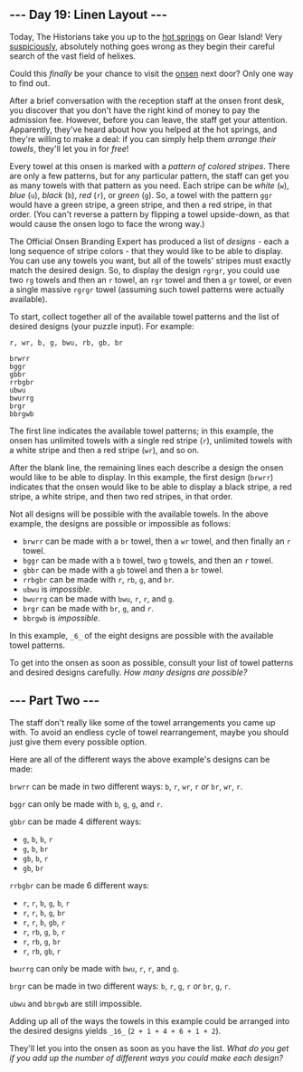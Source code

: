 ## \--- Day 19: Linen Layout ---

Today, The Historians take you up to the [hot springs](/2023/day/12) on Gear Island! Very
[suspiciously](https://www.youtube.com/watch?v=ekL881PJMjI), absolutely nothing goes wrong as they begin their careful
search of the vast field of helixes.

Could this _finally_ be your chance to visit the [onsen](https://en.wikipedia.org/wiki/Onsen) next door? Only one way to
find out.

After a brief conversation with the reception staff at the onsen front desk, you discover that you don't have the right
kind of money to pay the admission fee. However, before you can leave, the staff get your attention. Apparently, they've
heard about how you helped at the hot springs, and they're willing to make a deal: if you can simply help them _arrange
their towels_, they'll let you in for _free_!

Every towel at this onsen is marked with a _pattern of colored stripes_. There are only a few patterns, but for any
particular pattern, the staff can get you as many towels with that pattern as you need. Each stripe can be _white_
(`w`), _blue_ (`u`), _black_ (`b`), _red_ (`r`), or _green_ (`g`). So, a towel with the pattern `ggr` would have a green
stripe, a green stripe, and then a red stripe, in that order. (You can't reverse a pattern by flipping a towel
upside-down, as that would cause the onsen logo to face the wrong way.)

The Official Onsen Branding Expert has produced a list of _designs_ \- each a long sequence of stripe colors - that they
would like to be able to display. You can use any towels you want, but all of the towels' stripes must exactly match the
desired design. So, to display the design `rgrgr`, you could use two `rg` towels and then an `r` towel, an `rgr` towel
and then a `gr` towel, or even a single massive `rgrgr` towel (assuming such towel patterns were actually available).

To start, collect together all of the available towel patterns and the list of desired designs (your puzzle input). For
example:

```
r, wr, b, g, bwu, rb, gb, br

brwrr
bggr
gbbr
rrbgbr
ubwu
bwurrg
brgr
bbrgwb

```

The first line indicates the available towel patterns; in this example, the onsen has unlimited towels with a single red
stripe (`r`), unlimited towels with a white stripe and then a red stripe (`wr`), and so on.

After the blank line, the remaining lines each describe a design the onsen would like to be able to display. In this
example, the first design (`brwrr`) indicates that the onsen would like to be able to display a black stripe, a red
stripe, a white stripe, and then two red stripes, in that order.

Not all designs will be possible with the available towels. In the above example, the designs are possible or impossible
as follows:

- `brwrr` can be made with a `br` towel, then a `wr` towel, and then finally an `r` towel.
- `bggr` can be made with a `b` towel, two `g` towels, and then an `r` towel.
- `gbbr` can be made with a `gb` towel and then a `br` towel.
- `rrbgbr` can be made with `r`, `rb`, `g`, and `br`.
- `ubwu` is _impossible_.
- `bwurrg` can be made with `bwu`, `r`, `r`, and `g`.
- `brgr` can be made with `br`, `g`, and `r`.
- `bbrgwb` is _impossible_.

In this example, `_6_` of the eight designs are possible with the available towel patterns.

To get into the onsen as soon as possible, consult your list of towel patterns and desired designs carefully. _How many
designs are possible?_

## \--- Part Two ---

The staff don't really like some of the towel arrangements you came up with. To avoid an endless cycle of towel
rearrangement, maybe you should just give them every possible option.

Here are all of the different ways the above example's designs can be made:

`brwrr` can be made in two different ways: `b`, `r`, `wr`, `r` _or_ `br`, `wr`, `r`.

`bggr` can only be made with `b`, `g`, `g`, and `r`.

`gbbr` can be made 4 different ways:

- `g`, `b`, `b`, `r`
- `g`, `b`, `br`
- `gb`, `b`, `r`
- `gb`, `br`

`rrbgbr` can be made 6 different ways:

- `r`, `r`, `b`, `g`, `b`, `r`
- `r`, `r`, `b`, `g`, `br`
- `r`, `r`, `b`, `gb`, `r`
- `r`, `rb`, `g`, `b`, `r`
- `r`, `rb`, `g`, `br`
- `r`, `rb`, `gb`, `r`

`bwurrg` can only be made with `bwu`, `r`, `r`, and `g`.

`brgr` can be made in two different ways: `b`, `r`, `g`, `r` _or_ `br`, `g`, `r`.

`ubwu` and `bbrgwb` are still impossible.

Adding up all of the ways the towels in this example could be arranged into the desired designs yields `_16_`
(`2 + 1 + 4 + 6 + 1 + 2`).

They'll let you into the onsen as soon as you have the list. _What do you get if you add up the number of different ways
you could make each design?_

